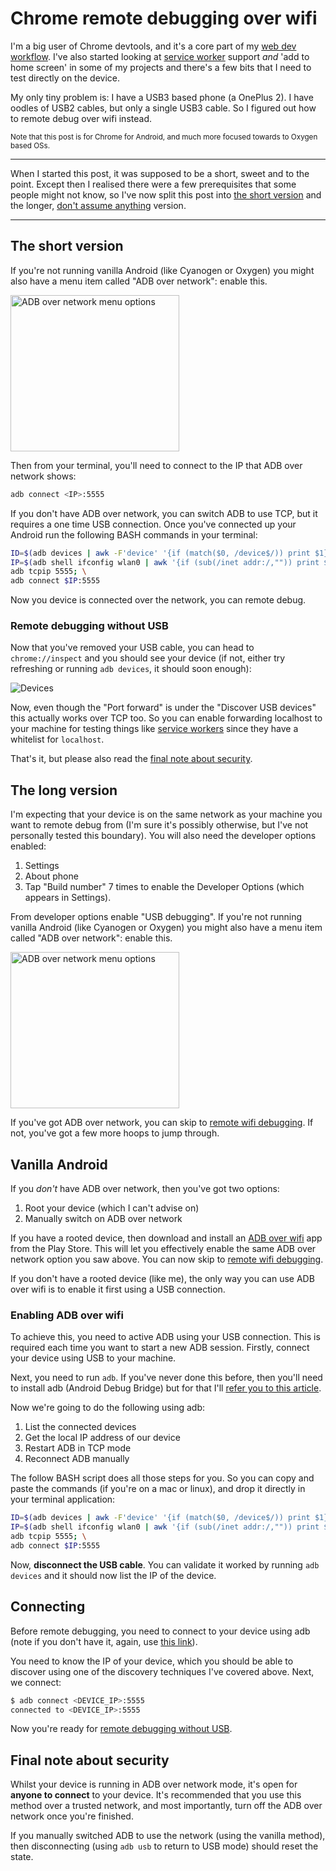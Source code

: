 # Chrome remote debugging over wifi

I'm a big user of Chrome devtools, and it's a core part of my [web dev workflow](https://remysharp.com/search?q=workflow). I've also started looking at [service worker](https://remysharp.com/2016/03/22/the-copy--paste-guide-to-your-first-service-worker) support *and* 'add to home screen' in some of my projects and there's a few bits that I need to test directly on the device.

My only tiny problem is: I have a USB3 based phone (a OnePlus 2). I have oodles of USB2 cables, but only a single USB3 cable. So I figured out how to remote debug over wifi instead.

<small>Note that this post is for Chrome for Android, and much more focused towards to Oxygen based OSs.</small>

<!--more-->

---

When I started this post, it was supposed to be a short, sweet and to the point. Except then I realised there were a few prerequisites that some people might not know, so I've now split this post into [the short version](#the-short-version) and the longer, [don't assume anything](#the-long-version) version.

---

## The short version

If you're not running vanilla Android (like Cyanogen or Oxygen) you might also have a menu item called "ADB over network": enable this.

<img height="250" width="270" src="/images/adb-over-network.gif" alt="ADB over network menu options" class="centre">

Then from your terminal, you'll need to connect to the IP that ADB over network shows:

```bash
adb connect <IP>:5555
```

If you don't have ADB over network, you can switch ADB to use TCP, but it requires a one time USB connection. Once you've connected up your Android run the following BASH commands in your terminal:

```bash
ID=$(adb devices | awk -F'device' '{if (match($0, /device$/)) print $1}'); \
IP=$(adb shell ifconfig wlan0 | awk '{if (sub(/inet addr:/,"")) print $1 }'); \
adb tcpip 5555; \
adb connect $IP:5555
```

Now you device is connected over the network, you can remote debug.

### Remote debugging without USB

Now that you've removed your USB cable, you can head to `chrome://inspect` and you should see your device (if not, either try refreshing or running `adb devices`, it should soon enough):

![Devices](/images/adb-devices.png)

Now, even though the "Port forward" is under the "Discover USB devices" this actually works over TCP too. So you can enable forwarding localhost to your machine for testing things like [service workers](https://remysharp.com/2016/03/22/the-copy--paste-guide-to-your-first-service-worker) since they have a whitelist for `localhost`.

That's it, but please also read the [final note about security](#final-note-about-security).

## The long version

I'm expecting that your device is on the same network as your machine you want to remote debug from (I'm sure it's possibly otherwise, but I've not personally tested this boundary). You will also need the developer options enabled:

1. Settings
2. About phone
3. Tap "Build number" 7 times to enable the Developer Options (which appears in Settings).

From developer options enable "USB debugging". If you're not running vanilla Android (like Cyanogen or Oxygen) you might also have a menu item called "ADB over network": enable this.

<img height="250" width="270" src="/images/adb-over-network.gif" alt="ADB over network menu options" class="centre">

If you've got ADB over network, you can skip to [remote wifi debugging](#remote-wifi-debugging). If not, you've got a few more hoops to jump through.

## Vanilla Android

If you *don't* have ADB over network, then you've got two options:

1. Root your device (which I can't advise on)
2. Manually switch on ADB over network

If you have a rooted device, then download and install an [ADB over wifi](https://play.google.com/store/search?q=adb%20over%20wifi&c=apps) app from the Play Store. This will let you effectively enable the same ADB over network option you saw above. You can now skip to [remote wifi debugging](#remote-wifi-debugging).

If you don't have a rooted device (like me), the only way you can use ADB over wifi is to enable it first using a USB connection.

### Enabling ADB over wifi

To achieve this, you need to active ADB using your USB connection. This is required each time you want to start a new ADB session. Firstly, connect your device using USB to your machine.

Next, you need to run `adb`. If you've never done this before, then you'll need to install adb (Android Debug Bridge) but for that I'll [refer you to this article](http://lifehacker.com/the-easiest-way-to-install-androids-adb-and-fastboot-to-1586992378).

Now we're going to do the following using adb:

1. List the connected devices
2. Get the local IP address of our device
3. Restart ADB in TCP mode
4. Reconnect ADB manually

The follow BASH script does all those steps for you. So you can copy and paste the commands (if you're on a mac or linux), and drop it directly in your terminal application:

```bash
ID=$(adb devices | awk -F'device' '{if (match($0, /device$/)) print $1}'); \
IP=$(adb shell ifconfig wlan0 | awk '{if (sub(/inet addr:/,"")) print $1 }'); \
adb tcpip 5555; \
adb connect $IP:5555
```

Now, **disconnect the USB cable**. You can validate it worked by running `adb devices` and it should now list the IP of the device.

## Connecting

Before remote debugging, you need to connect to your device using adb (note if you don't have it, again, use [this link](http://lifehacker.com/the-easiest-way-to-install-androids-adb-and-fastboot-to-1586992378)).

You need to know the IP of your device, which you should be able to discover using one of the discovery techniques I've covered above. Next, we connect:

```sh
$ adb connect <DEVICE_IP>:5555
connected to <DEVICE_IP>:5555
```

Now you're ready for [remote debugging without USB](#remote-debugging-without-usb).

## Final note about security

Whilst your device is running in ADB over network mode, it's open for **anyone to connect** to your device. It's recommended that you use this method over a trusted network, and most importantly, turn off the ADB over network once you're finished.

If you manually switched ADB to use the network (using the vanilla method), then disconnecting (using `adb usb` to return to USB mode) should reset the state.

